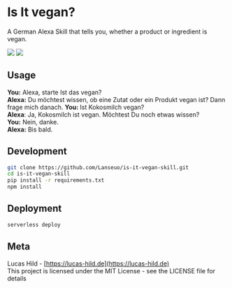 # Is It vegan?

A German Alexa Skill that tells you, whether a product or ingredient is vegan.


[![](https://img.shields.io/badge/license-MIT-blue.svg?style=flat-square)](https://github.com/Lanseuo/is-it-vegan-skill/blob/master/LICENSE)
[![](https://img.shields.io/badge/alexa-skill-83bdfc.svg?style=flat-square)](https://www.amazon.de)

## Usage

**You:** Alexa, starte Ist das vegan?  
**Alexa:** Du möchtest wissen, ob eine Zutat oder ein Produkt vegan ist? Dann frage mich danach.
**You:** Ist Kokosmilch vegan?  
**Alexa**: Ja, Kokosmilch ist vegan. Möchtest Du noch etwas wissen?  
**You:** Nein, danke.  
**Alexa:** Bis bald.


## Development

```bash
git clone https://github.com/Lanseuo/is-it-vegan-skill.git
cd is-it-vegan-skill
pip install -r requirements.txt
npm install
```

## Deployment

```bash
serverless deploy
```

## Meta

Lucas Hild - [https://lucas-hild.de](https://lucas-hild.de)  
This project is licensed under the MIT License - see the LICENSE file for details
